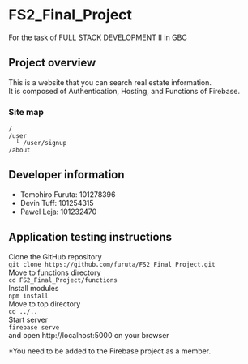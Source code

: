 # FS2_Final_Project

For the task of FULL STACK DEVELOPMENT II in GBC

## Project overview

This is a website that you can search real estate information.  
It is composed of Authentication, Hosting, and Functions of Firebase.

### Site map

```
/
/user
  └ /user/signup
/about
```

## Developer information

- Tomohiro Furuta: 101278396
- Devin Tuff: 101254315
- Pawel Leja: 101232470

## Application testing instructions

Clone the GitHub repository  
`git clone https://github.com/furuta/FS2_Final_Project.git`  
Move to functions directory  
`cd FS2_Final_Project/functions`  
Install modules  
`npm install`  
Move to top directory  
`cd ../..`  
Start server  
`firebase serve`  
and open http://localhost:5000 on your browser

*You need to be added to the Firebase project as a member.
